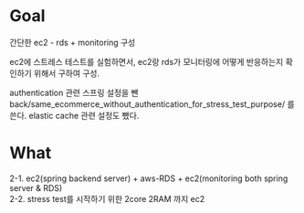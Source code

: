# Goal 
간단한 ec2 - rds + monitoring 구성

ec2에 스트레스 테스트를 실험하면서, ec2랑 rds가 모니터링에 어떻게 반응하는지 확인하기 위해서 구하여 구성.

authentication 관련 스프링 설정을 뺀 back/same_ecommerce_without_authentication_for_stress_test_purpose/ 를 쓴다.
elastic cache 관련 설정도 뺐다.

# What

2-1. ec2(spring backend server) + aws-RDS + ec2(monitoring both spring server & RDS)\
2-2. stress test를 시작하기 위한 2core 2RAM 까지 ec2

